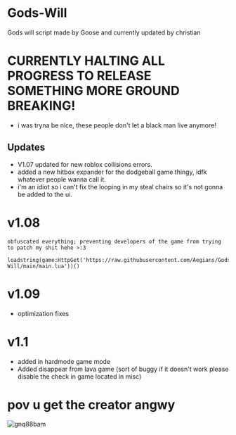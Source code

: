 # Gods-Will
Gods will script made by Goose and currently updated by christian



# CURRENTLY HALTING ALL PROGRESS TO RELEASE SOMETHING MORE GROUND BREAKING!
- i was tryna be nice, these people don't let a black man live anymore!


  

## Updates
- V1.07 updated for new roblox collisions errors.
- added a new hitbox expander for the dodgeball game thingy, idfk whatever people wanna call it.
- i'm an idiot so i can't fix the looping in my steal chairs so it's not gonna be added to the ui.

# v1.08
  ```
  obfuscated everything; preventing developers of the game from trying to patch my shit hehe >:3
  ```
  ```
  loadstring(game:HttpGet('https://raw.githubusercontent.com/Aegians/Gods-Will/main/main.lua'))()
  ```
# v1.09
- optimization fixes

# v1.1
- added in hardmode game mode
- Added disappear from lava game (sort of buggy if it doesn't work please disable the check in game located in misc) 

# pov u get the creator angwy
![gnq88bam](https://github.com/Aegians/Gods-Will/assets/69432633/9a2125ae-d98b-48ac-b84b-3325633f2b58)
